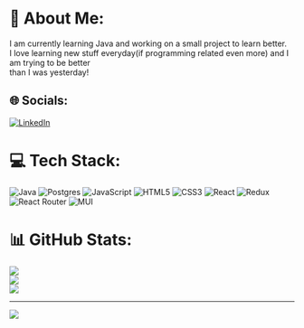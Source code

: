 # 💫 About Me:
I am currently learning Java and working on a small project to learn better.<br>I love learning new stuff everyday(if programming related even more) and I am trying to be better<br>than I was yesterday!


## 🌐 Socials:
[![LinkedIn](https://img.shields.io/badge/LinkedIn-%230077B5.svg?logo=linkedin&logoColor=white)](https://linkedin.com/in/https://www.linkedin.com/in/www.linkedin.com/in/elham-moharrami-451181236/) 

# 💻 Tech Stack:
![Java](https://img.shields.io/badge/java-%23ED8B00.svg?style=for-the-badge&logo=java&logoColor=white) ![Postgres](https://img.shields.io/badge/postgres-%23316192.svg?style=for-the-badge&logo=postgresql&logoColor=white) ![JavaScript](https://img.shields.io/badge/javascript-%23323330.svg?style=for-the-badge&logo=javascript&logoColor=%23F7DF1E) ![HTML5](https://img.shields.io/badge/html5-%23E34F26.svg?style=for-the-badge&logo=html5&logoColor=white) ![CSS3](https://img.shields.io/badge/css3-%231572B6.svg?style=for-the-badge&logo=css3&logoColor=white) ![React](https://img.shields.io/badge/react-%2320232a.svg?style=for-the-badge&logo=react&logoColor=%2361DAFB) ![Redux](https://img.shields.io/badge/redux-%23593d88.svg?style=for-the-badge&logo=redux&logoColor=white) ![React Router](https://img.shields.io/badge/React_Router-CA4245?style=for-the-badge&logo=react-router&logoColor=white) ![MUI](https://img.shields.io/badge/MUI-%230081CB.svg?style=for-the-badge&logo=material-ui&logoColor=white)
# 📊 GitHub Stats:
![](https://github-readme-stats.vercel.app/api?username=ElhamMoharrami&theme=radical&hide_border=false&include_all_commits=false&count_private=false)<br/>
![](https://github-readme-streak-stats.herokuapp.com/?user=ElhamMoharrami&theme=radical&hide_border=false)<br/>
![](https://github-readme-stats.vercel.app/api/top-langs/?username=ElhamMoharrami&theme=radical&hide_border=false&include_all_commits=false&count_private=false&layout=compact)

---
[![](https://visitcount.itsvg.in/api?id=ElhamMoharrami&icon=0&color=0)](https://visitcount.itsvg.in)

<!-- Proudly created with GPRM ( https://gprm.itsvg.in ) -->
